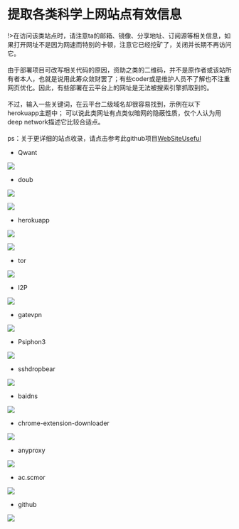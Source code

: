 # 提取各类科学上网站点有效信息

!>在访问该类站点时，请注意ta的邮箱、镜像、分享地址、订阅源等相关信息，如果打开网址不是因为网速而特别的卡顿，注意它已经挖矿了，关闭并长期不再访问它。<br><br>
由于部署项目可改写相关代码的原因，资助之类的二维码，并不是原作者或该站所有者本人，也就是说用此筹众敛财罢了；有些coder或是维护人员不了解也不注重网页优化。因此，有些部署在云平台上的网址是无法被搜索引擎抓取到的。<br><br>
不过，输入一些关键词，在云平台二级域名却很容易找到，示例在以下herokuapp主题中； 可以说此类网址有点类似暗网的隐蔽性质，仅个人认为用deep network描述它比较合适点。<br><br>
ps：关于更详细的站点收录，请点击参考此github项目[WebSiteUseful](https://github.com/loremwalker/WebSiteUseful)

* Qwant

![](https://raw.githubusercontent.com/loremwalker/fq-book/master/docs/images/2018-05-13_234050.png)

* doub

![](https://raw.githubusercontent.com/loremwalker/fq-book/master/docs/images/doub.io_sxsx-131_.png)

![](https://raw.githubusercontent.com/loremwalker/fq-book/master/docs/images/doub.io_sxsx-132_.png)

* herokuapp

![](https://raw.githubusercontent.com/loremwalker/fq-book/master/docs/images/2018-05-01_191319.png)

![](https://raw.githubusercontent.com/loremwalker/fq-book/master/docs/images/2018-05-01_191408.png)

* tor

![](https://raw.githubusercontent.com/loremwalker/fq-book/master/docs/images/2018-05-13_221941.png)

* I2P

![](https://raw.githubusercontent.com/loremwalker/fq-book/master/docs/images/2018-05-13_223403.png)

* gatevpn

![](https://raw.githubusercontent.com/loremwalker/fq-book/master/docs/images/2018-05-13_223856.png)

* Psiphon3

![](https://raw.githubusercontent.com/loremwalker/fq-book/master/docs/images/2018-05-13_224028.png)

* sshdropbear

![](https://raw.githubusercontent.com/loremwalker/fq-book/master/docs/images/2018-05-13_230226.png)

* baidns

![](https://raw.githubusercontent.com/loremwalker/fq-book/master/docs/images/2018-05-13_231248.png)

* chrome-extension-downloader

![](https://raw.githubusercontent.com/loremwalker/fq-book/master/docs/images/2018-05-13_231955.png)

* anyproxy

![](https://raw.githubusercontent.com/loremwalker/fq-book/master/docs/images/2018-05-13_232412.png)

* ac.scmor

![](https://raw.githubusercontent.com/loremwalker/fq-book/master/docs/images/2018-05-13_232613.png)

* github

![](https://raw.githubusercontent.com/loremwalker/fq-book/master/docs/images/2018-05-13_233443.png)



<!-- ### ssrshare

![](https://raw.githubusercontent.com/loremwalker/fq-book/master/docs/images/2018-04-29_061640.png)

### nutgeek

![](https://raw.githubusercontent.com/loremwalker/fq-book/master/docs/images/2018-04-29_063942.png)

### free-ss.site

![](https://raw.githubusercontent.com/loremwalker/fq-book/master/docs/images/2018-04-29_061234.png)

### yitianjianss

![](https://raw.githubusercontent.com/loremwalker/fq-book/master/docs/images/2018-04-29_060850.png) -->